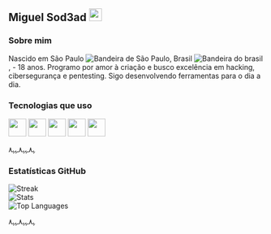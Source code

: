 ## Miguel Sod3ad <img src="https://em-content.zobj.net/thumbs/120/apple/354/flag-brazil_1f1e7-1f1f7.png" width="25"/>

### Sobre mim

Nascido em São Paulo ![Bandeira de São Paulo](https://upload.wikimedia.org/wikipedia/commons/2/2b/Bandeira_do_estado_de_S%C3%A3o_Paulo.svg), Brasil ![Bandeira do brasil](https://upload.wikimedia.org/wikipedia/en/0/05/Flag_of_Brazil.svg), - 18 anos. Programo por amor à criação e busco excelência em hacking, cibersegurança e pentesting. Sigo desenvolvendo ferramentas para o dia a dia.

### Tecnologias que uso

<img src="https://cdn.jsdelivr.net/gh/devicons/devicon/icons/python/python-original.svg" width="35"/>
<img src="https://cdn.jsdelivr.net/gh/devicons/devicon/icons/go/go-original.svg" width="35"/>
<img src="https://cdn.jsdelivr.net/gh/devicons/devicon/icons/javascript/javascript-original.svg" width="35"/>
<img src="https://cdn.jsdelivr.net/gh/devicons/devicon/icons/flutter/flutter-original.svg" width="35"/>
<img src="https://cdn.jsdelivr.net/gh/devicons/devicon/icons/dart/dart-original.svg" width="35"/>

ﮩ٨ـﮩﮩ٨ـﮩﮩ٨

### Estatísticas GitHub

<img src="https://github-readme-streak-stats.herokuapp.com/?user=Sod3ad&theme=default" alt="Streak"/>
<br/>
<img src="https://github-readme-stats.vercel.app/api?username=Sod3ad&show_icons=true&theme=default" alt="Stats"/>
<br/>
<img src="https://github-readme-stats.vercel.app/api/top-langs/?username=Sod3ad&layout=compact&theme=default" alt="Top Languages"/>

ﮩ٨ـﮩﮩ٨ـﮩﮩ٨
